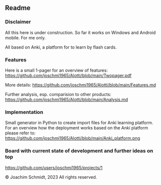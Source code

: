 ## Readme

### Disclaimer
All this here is under construction.
So far it works on Windows and Android mobile. For me only.

All based on Anki, a platform for to learn by flash cards.

### Features
Here is a small 1-pager for an overview of features:
https://github.com/joschmi1965/Alotti/blob/main/Twopager.pdf

More details:
https://github.com/joschmi1965/Alotti/blob/main/Features.md

Further analysis, esp. comparision to other products:
https://github.com/joschmi1965/Alotti/blob/main/Analysis.md 

### Implementation
Small generator in Python to create import files for Anki learning platform.
For an overview how the deployment works based on the Anki platform please refer to:
https://github.com/joschmi1965/Alotti/blob/main/Anki_platform.png

### Board with current state of development and further ideas on top
https://github.com/users/joschmi1965/projects/1

© Joachim Schmidt, 2023
All rights reserved.